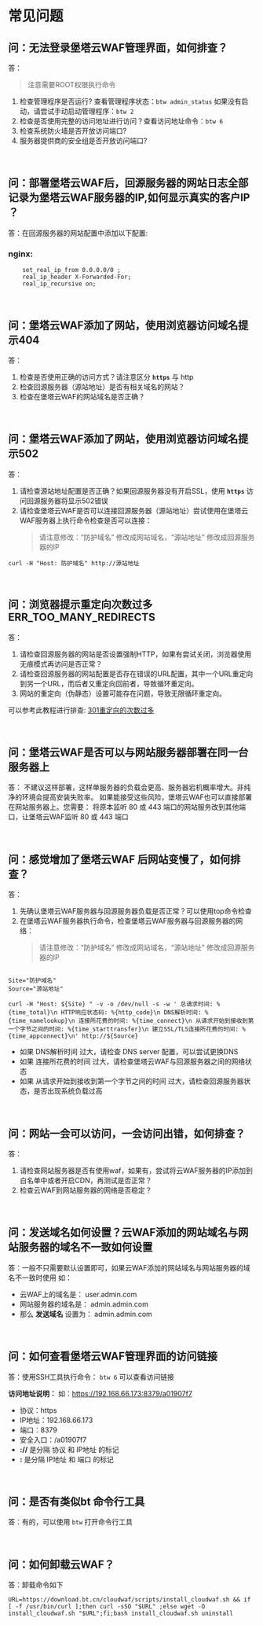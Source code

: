 
#  **常见问题**

## **问：无法登录堡塔云WAF管理界面，如何排查？**
答：
>  注意需要ROOT权限执行命令
1. 检查管理程序是否运行? 查看管理程序状态：`btw admin_status`
        如果没有启动，请尝试手动启动管理程序：`btw 2`    
2. 检查是否使用完整的访问地址进行访问？查看访问地址命令：`btw 6`
3. 检查系统防火墙是否开放访问端口?
4. 服务器提供商的安全组是否开放访问端口?

<br/>

## **问：部署堡塔云WAF后，回源服务器的网站日志全部记录为堡塔云WAF服务器的IP,如何显示真实的客户IP ？**
答：在回源服务器的网站配置中添加以下配置: 
### nginx:
```
    set_real_ip_from 0.0.0.0/0 ;
    real_ip_header X-Forwarded-For;
    real_ip_recursive on;
```
<br/>

## **问：堡塔云WAF添加了网站，使用浏览器访问域名提示404**
答：
1. 检查是否使用正确的访问方式？请注意区分 **`https`**  与 http
2. 检查回源服务器（源站地址）是否有相关域名的网站？
3. 检查在堡塔云WAF的网站域名是否正确？
<br/>

## **问：堡塔云WAF添加了网站，使用浏览器访问域名提示502**
答：
1. 请检查源站地址配置是否正确？如果回源服务器没有开启SSL，使用 **`https`** 访问回源服务器将显示502错误
2. 请检查堡塔云WAF是否可以连接回源服务器（源站地址）尝试使用在堡塔云WAF服务器上执行命令检查是否可以连接：
	> 请注意修改：“防护域名” 修改成网站域名，“源站地址” 修改成回源服务器的IP

```
curl -H "Host: 防护域名" http://源站地址
 ```
<br/>

## **问：浏览器提示重定向次数过多  ERR_TOO_MANY_REDIRECTS**
答：

1. 请检查回源服务器的网站是否设置强制HTTP，如果有尝试关闭，浏览器使用无痕模式再访问是否正常？
2. 请检查回源服务器的网站配置是否存在错误的URL配置，其中一个URL重定向到另一个URL，而后者又重定向回前者，导致循环重定向。
3. 网站的重定向（伪静态）设置可能存在问题，导致无限循环重定向。

可以参考此教程进行排查: [301重定向的次数过多](https://www.kancloud.cn/kern123/cloudwaf/3205938)

<br/>

## **问：堡塔云WAF是否可以与网站服务器部署在同一台服务器上**
答：
不建议这样部署，这样单服务器的负载会更高、服务器宕机概率增大。非纯净的环境会提高安装失败率。
如果能接受这些风险，堡塔云WAF也可以直接部署在网站服务器上。您需要：
将原本监听 80 或 443 端口的网站服务改到其他端口，让堡塔云WAF监听 80 或 443 端口

<br/>

## **问：感觉增加了堡塔云WAF 后网站变慢了，如何排查？**
答：
1.  先确认堡塔云WAF服务器与回源服务器负载是否正常？可以使用top命令检查
2. 在堡塔云WAF服务器执行命令，检查堡塔云WAF服务器与回源服务器的网络：
    > 请注意修改：“防护域名” 修改成网站域名，“源站地址” 修改成回源服务器的IP

```

Site="防护域名"
Source="源站地址"

curl -H "Host: ${Site} " -v -o /dev/null -s -w ' 总请求时间: %{time_total}\n HTTP响应状态码: %{http_code}\n DNS解析时间: %{time_namelookup}\n 连接所花费的时间: %{time_connect}\n 从请求开始到接收到第一个字节之间的时间: %{time_starttransfer}\n 建立SSL/TLS连接所花费的时间: %{time_appconnect}\n' http://${Source}

```
* 如果 DNS解析时间 过大，请检查 DNS server 配置，可以尝试更换DNS
* 如果 连接所花费的时间 过大，请检查堡塔云WAF与回源服务器之间的网络状态
* 如果 从请求开始到接收到第一个字节之间的时间 过大，请检查回源服务器状态，是否出现系统负载过高

<br/>

## **问：网站一会可以访问，一会访问出错，如何排查？**
答：
1. 请检查网站服务器是否有使用waf，如果有，尝试将云WAF服务器的IP添加到白名单中或者开启CDN，再测试是否正常？
2. 检查云WAF到网站服务器的网络是否稳定？

<br/>

## **问：发送域名如何设置？云WAF添加的网站域名与网站服务器的域名不一致如何设置**

答：一般不只需要默认设置即可，如果云WAF添加的网站域名与网站服务器的域名不一致时使用     如：
-  云WAF上的域名是： user.admin.com
- 网站服务器的域名是： admin.admin.com
- 那么 **发送域名** 设置为： admin.admin.com

<br/>

## **问：如何查看堡塔云WAF管理界面的访问链接**
答：使用SSH工具执行命令： `btw 6`  可以查看访问链接

**访问地址说明：**
如：https://192.168.66.173:8379/a01907f7
- 协议：https
- IP地址：192.168.66.173
- 端口：8379
- 安全入口：/a01907f7  
- **://** 是分隔 协议 和 IP地址 的标记
- **:** 是分隔 IP地址 和 端口 的标记
<br/>

## **问：是否有类似bt 命令行工具**
答：有的，可以使用 `btw` 打开命令行工具

<br/>

## **问：如何卸载云WAF？**

答：卸载命令如下
```
URL=https://download.bt.cn/cloudwaf/scripts/install_cloudwaf.sh && if [ -f /usr/bin/curl ];then curl -sSO "$URL" ;else wget -O install_cloudwaf.sh "$URL";fi;bash install_cloudwaf.sh uninstall
```

<br/>
